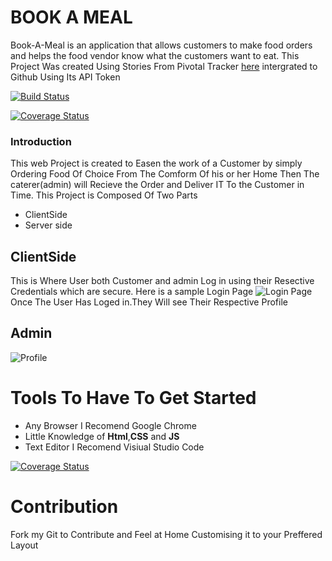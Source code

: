 # BOOK A MEAL
Book-A-Meal is an application that allows customers to make food orders and helps the food vendor know what the customers want to eat.
This Project Was created Using  Stories From Pivotal Tracker [here](https://www.pivotaltracker.com/n/projects/2165741) intergrated to Github Using Its API Token

[![Build Status](https://travis-ci.org/quantum35/book-a-meal.github.io.svg?branch=feature%2Fdevelop)](https://travis-ci.org/quantum35/book-a-meal.github.io)

[![Coverage Status](https://coveralls.io/repos/github/quantum35/book-a-meal.github.io/badge.svg?branch=feature%2Fdevelop)](https://coveralls.io/github/quantum35/book-a-meal.github.io?branch=feature%2Fdevelop)

 
### Introduction
This web Project is created to Easen the work of a Customer by simply Ordering Food Of Choice From The Comform Of his or her Home Then The caterer(admin) will Recieve the Order and Deliver IT To the Customer in Time.
This Project is Composed Of Two Parts

* ClientSide
* Server side

## ClientSide

This is Where User both Customer and admin Log in using their Resective Credentials which are secure.
 Here is a sample Login Page ![Login Page](https://github.com/quantum35/book-a-meal.github.io/blob/master/UI/gh-images/Screen%20Shot%202018-04-22%20at%2001.55.19.png) 
Once The User Has Loged in.They Will see Their Respective Profile
## Admin
![Profile](https://github.com/quantum35/book-a-meal.github.io/blob/master/UI/gh-images/Screen%20Shot%202018-04-22%20at%2001.54.45.png)

# Tools To Have To Get Started

* Any Browser I Recomend Google Chrome
* Little Knowledge of **Html**,**CSS** and **JS**
* Text Editor I Recomend Visiual Studio Code

[![Coverage Status](https://coveralls.io/repos/github/quantum35/Book-A-Meal-Backup/badge.svg?branch=feature)](https://coveralls.io/github/quantum35/Book-A-Meal-Backup?branch=feature)
# Contribution
Fork my Git to Contribute and Feel at Home Customising it to your Preffered Layout

